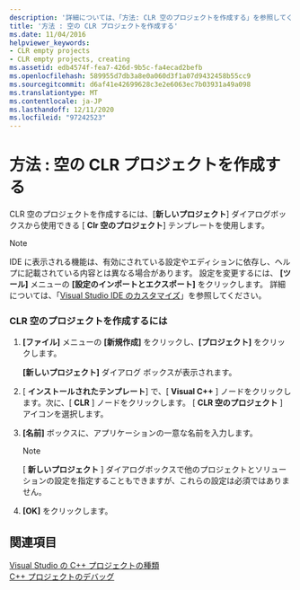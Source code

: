 ```yaml
---
description: '詳細については、「方法: CLR 空のプロジェクトを作成する」を参照してください。'
title: '方法 : 空の CLR プロジェクトを作成する'
ms.date: 11/04/2016
helpviewer_keywords:
- CLR empty projects
- CLR empty projects, creating
ms.assetid: edb4574f-fea7-426d-9b5c-fa4ecad2befb
ms.openlocfilehash: 589955d7db3a8e0a060d3f1a07d9432458b55cc9
ms.sourcegitcommit: d6af41e42699628c3e2e6063ec7b03931a49a098
ms.translationtype: MT
ms.contentlocale: ja-JP
ms.lasthandoff: 12/11/2020
ms.locfileid: "97242523"
---
```

# <a name="how-to-create-clr-empty-projects"></a>方法 : 空の CLR プロジェクトを作成する

CLR 空のプロジェクトを作成するには、[**新しいプロジェクト**] ダイアログボックスから使用できる [ **Clr 空のプロジェクト**] テンプレートを使用します。

> [!NOTE]
> IDE に表示される機能は、有効にされている設定やエディションに依存し、ヘルプに記載されている内容とは異なる場合があります。 設定を変更するには、 **[ツール]** メニューの **[設定のインポートとエクスポート]** をクリックします。 詳細については、「[Visual Studio IDE のカスタマイズ](/visualstudio/ide/personalizing-the-visual-studio-ide)」を参照してください。

### <a name="to-create-a-clr-empty-project"></a>CLR 空のプロジェクトを作成するには

1. **[ファイル]** メニューの **[新規作成]** をクリックし、**[プロジェクト]** をクリックします。

   **[新しいプロジェクト]** ダイアログ ボックスが表示されます。

1. [ **インストールされたテンプレート**] で、[ **Visual C++** ] ノードをクリックします。次に、[ **CLR** ] ノードをクリックします。 [ **CLR 空のプロジェクト** ] アイコンを選択します。

1. **[名前]** ボックスに、アプリケーションの一意な名前を入力します。

    > [!NOTE]
    >  [ **新しいプロジェクト** ] ダイアログボックスで他のプロジェクトとソリューションの設定を指定することもできますが、これらの設定は必須ではありません。

1. **[OK]** をクリックします。

## <a name="see-also"></a>関連項目

[Visual Studio の C++ プロジェクトの種類](../build/reference/visual-cpp-project-types.md)<br/>
[C++ プロジェクトのデバッグ](/visualstudio/debugger/debugging-preparation-visual-cpp-project-types)
